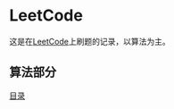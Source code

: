 # LeetCode

这是在[LeetCode](https://leetcode.com/)上刷题的记录，以算法为主。

## 算法部分
[目录](https://github.com/NaughtyFlame/LeetCode/blob/master/Algorithms/Catalogue.mdown)
